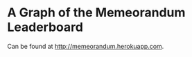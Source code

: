 A Graph of the Memeorandum Leaderboard
=======================

Can be found at http://memeorandum.herokuapp.com.